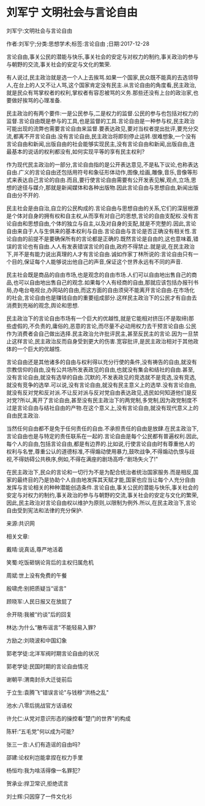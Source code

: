 # 刘军宁  文明社会与言论自由    
    
刘军宁:文明社会与言论自由    
作者:刘军宁;分类:思想学术;标签:言论自由 ;日期:2017-12-28    
言论自由,事关公民的潜能与快乐,事关社会的安定与对权力的制约,事关政治的参与与朝野的交流,事关社会的安定与文化的繁荣.    
有人说过,民主政治就是选一个人上去挨骂.如果一个国家,民众既不能真的去选领导人,在台上的人又不让人骂,这个国家肯定没有民主.从言论自由的角度看,民主政治,就是民众有骂掌权者的权利,掌权者有容忍被骂的义务.那些还没有上台的政治家,也要做好挨骂的心理准备.    
民主政治的有两个要件:一是公民参与,二是权力的监督.公民的参与也包括对权力的监督.言论自由既是参与的工具,也是监督的工具.言论自由是一种参与权,民主政治可能出现的流弊也需要言论自由来监督.要表达政见,要对当权者提出批评,要充分交流,都离不开言论自由.没有言论自由,民主政治将即刻停止运转.很难想象,一个没有言论自由和新闻,出版自由的社会能够实现民主,没有言论自由和新闻,出版自由,连最基本的说话的权利都没有,如何实现平等的享有民主权利?    
作为现代民主政治的一部分,言论自由指的是公开表达意见,不是私下议论,也称表达自由.广义的言论自由还包括用符号和象征形体动作,图像,绘画,雕像,音乐,音像等形式来表达自己言论的自由.而且,要行使言论自由需要有公开发表见解,观点,立场,思想的途径与媒介,那就是新闻媒体和各种出版物.因此言论自由与思想自由,新闻出版自由分不开的.    
民主社会是由自治,自立的公民构成的.言论自由与思想自由的关系,它们的深层根源是个体对自身的拥有权和自主权,从而享有对自己的思想,言论的自由支配权.没有言论自由和思想自由,个体的独立与自主,以及对自身的支配,就是不完整的.因此,言论自由来自于人与生俱来的基本权利与自由.言论自由与言论是否正确没有相关性.言论自由的前提不是要确保所有的言论都是正确的.既然言论是自由的,这也意味着,错误的言论也有自由.人人有发表错误言论的自由,政府不得禁止.就是说,在民主政治下,并不是有能力说出真理的人才有言论自由.诚如作家丁林所说的:言论自由只有一个目的,保证每个人能够说出他自己的声音,保证这个世界永远有不同的声音.    
民主社会既是商品的自由市场,也是观念的自由市场.人们可以自由地出售自己的商品,也可以自由地出售自己的观念.如果每个人有经商的自由,那就应该包括办报刊书局,办电台电视台,办网站的自由,而这方面的自由须臾不能离开言论自由.在市场化的社会,言论自由也是赚钱自由的重要组成部分.这样民主政治下的公民才有自由去消费到充裕的观念,舆论和思想.    
民主政治下的言论自由市场有一个巨大的优越性,就是它能相对挤压(不是取缔)那些虚假的,不负责的,庸俗的,恶意的言论,而尽量不必动用权力去干预言论自由.公民作为消费者会自己做出选择.民主政治允许批评民主,甚至反民主的言论.因为一旦禁止这样言论,民主政治反而自身受到更大的伤害.宽容批评,是民主政治相对于其他政体的一个巨大的优越性.    
言论自由还是其他诸多的自由与权利得以充分行使的条件,没有祷告的自由,就没有宗教信仰的自由,没有公共场所发表政见的自由,也就没有集会和结社的自由.甚至,没有言论自由,就没有选举的自由.沉默的,不发表政见的竞选就不是竞选,没有竞选,就没有竞争的选举.可以说,没有言论自由,就没有民主意义上的选举.没有言论自由,就没有反对党和反对派.不让反对派与反对党自由表达政见,选民如何知道他们是反对党?所以,离开了言论自由,甚至没有民主政治下的两党制,多党制,因为政党制度不过是言论自由与结社自由的产物.在这个意义上,没有言论自由,就没有现代意义上的自由民主政治.    
当然任何自由都不是免于任何责任的自由.不承担责任的自由是放肆.在民主政治下,言论自由也是与特定的责任联系在一起的.言论自由是每个公民都有普遍权利.因此,每个人的自由,包括言论自由,都是有边界的.比如说,行使言论自由时有尊重他人的权利与名誉,尊重公认的道德标准,不得煽动使用暴力,鼓吹战争,不得煽动仇恨与歧视,不得妨碍公共秩序,例如,不得在满座的剧场高呼:“剧场失火了!"    
在民主政治下,民众的言论和一切行为不是为配合统治者统治国家服务.而是相反,国家的最终目的乃是协助个人自由地发挥其天赋才能,国家也应当让每个人充分自由发挥与言论相关的种种潜能创造条件.言论自由,事关公民的潜能与快乐,事关社会的安定与对权力的制约,事关政治的参与与朝野的交流,事关社会的安定与文化的繁荣,因此,民主政治对言论自由权以维护为原则,以限制为例外.所以,在民主政治下,言论自由受到宪法和法律的充分保护.    
来源:共识网    
    
相关文章:    
戴晴:说真话,尊严地活着    
笑蜀:吃饭砸锅论背后的主权归属危机    
周斌:世上没有免费的午餐    
殷啸虎:别把质疑当“谣言"    
顾晓军:人民日报又在放屁了    
佘开晓:我被“约谈"后的回复    
林达:为什么“散布谣言"不能轻易入罪?    
方励之:刘晓波和中国幻象    
郭老学徒:北洋军阀时期言论自由的状况    
郭老学徒:民国时期的言论自由情况    
谢朝平:渭南封杀大迁徙前后    
于立生:袁腾飞“错误言论"与钱穆“洪杨之乱"    
池水:八零后挑战官方话语权    
许允仁:从党对意识形态的操控看“楚门的世界"的构成    
陈轩:“五毛党"何以成为可能?    
张三一言:人们有造谣的自由吗?    
邵建:论权利岂能拿捏在权力手里    
杨恒均:我为啥活得像一名罪犯?    
贺承业:捍卫常识,拒绝谎言    
刘士辉:只因穿了一件文化衫